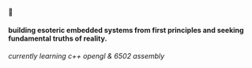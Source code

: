 👋

#### building esoteric embedded systems from first principles and seeking fundamental truths of reality.
###### currently learning c++ opengl & 6502 assembly


